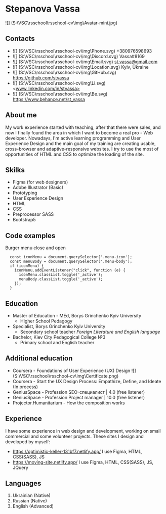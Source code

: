 #  **Stepanova Vassa** 
![]
(S:\VSC\rsschool\rsschool-cv\img\Avatar-mini.jpg)

## Contacts
* ![] 
  (S:\VSC\rsschool\rsschool-cv\img\Phone.svg) +380976598693  
* ![] 
  (S:\VSC\rsschool\rsschool-cv\img\Discord.svg) Vassa#8169  
* ![]
  (S:\VSC\rsschool\rsschool-cv\img\Email.svg) st.vassa@gmail.com  
* ![]
  (S:\VSC\rsschool\rsschool-cv\img\Location.svg) Kyiv, Ukraine  
* ![]
  (S:\VSC\rsschool\rsschool-cv\img\GitHub.svg) <https://github.com/stvassa>  
* ![]
  (S:\VSC\rsschool\rsschool-cv\img\Li.svg) <www.linkedin.com/in/stvassa> 
* ![]
  (S:\VSC\rsschool\rsschool-cv\img\Be.svg) <https://www.behance.net/st_vassa>  


## About me
My work experience started with teaching, after that there were sales, and now I finally found the area in which I want to become a real pro - Web developer.
Nowadays, I'm active learning programming and User Experience Design and the main goal of my training are creating usable, cross-browser and adaptive-responsive websites. I try to use the most of opportunities of HTML and CSS to optimize the loading of the site.

## Skilks
* Figma (for web designers)
* Adobe Illustrator (Basic)  
* Prototyping 
* User Experience Design  
* HTML  
* CSS  
* Preprocessor SASS  
* Bootstrap5  


## Code examples
Burger menu close and open

```
  const iconMenu = document.querySelector('.menu-icon');
  const menuBody = document.querySelector('.menu-body');
  if (iconMenu) {
    iconMenu.addEventListener("click", function (e) {
      iconMenu.classList.toggle('_active');
      menuBody.classList.toggle('_active');
    });
  }
```


## Education
* Master of Education - MEd, Borys Grinchenko Kyiv University
  * Higher School Pedagogy
* Specialist, Borys Grinchenko Kyiv University
  * Secondary school teacher *Foreign Literature and English language*
* Bachelor, Kiev City Pedagogical College №3 
  * Primary school and English teacher 


## Additional education
* Coursera - Foundations of User Experience (UX) Design 
  ![]
  (S:\VSC\rsschool\rsschool-cv\img\Certificate.png)
* Coursera - Start the UX Design Process: Empathize, Define, and Ideate (In process)
* GeniusSpace - Profession SEO-специалист | 4.0 (free listener)
* GeniusSpace - Profession Project manager | 10.0 (free listener)
* Projector.Humanitarium - How the composition works

## Experience
I have some experience in web design and development, working on small commercial and some volunteer projects.
These sites I design and developed by myself:
* <https://optimistic-keller-131bf7.netlify.app/> I use Figma, HTML, CSS(SASS), JS
* <https://moving-site.netlify.app/> I use Figma, HTML, CSS(SASS), JS, JQuery 



## Languages
1. Ukrainian (Native)
2. Russian (Native)
3. English (Advanced)







